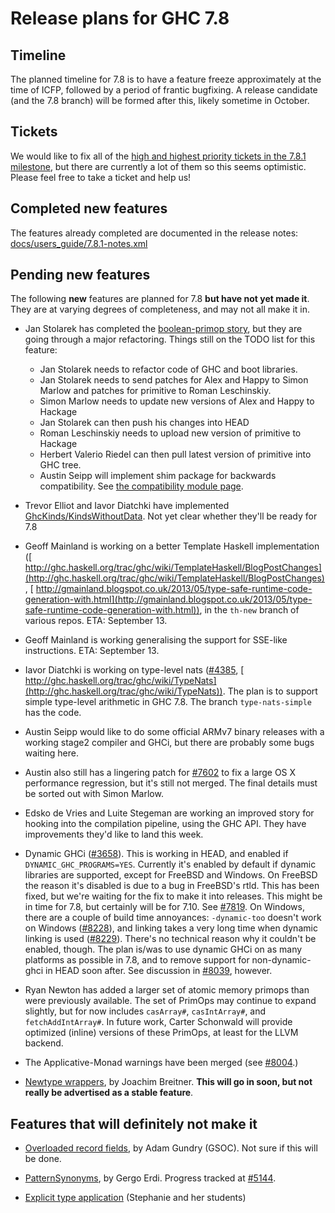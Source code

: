 # Release plans for GHC 7.8


## Timeline



The planned timeline for 7.8 is to have a feature freeze approximately at the time of ICFP, followed by a period of frantic bugfixing. A release candidate (and the 7.8 branch) will be formed after this, likely sometime in October.


## Tickets



We would like to fix all of the [
high and highest priority tickets in the 7.8.1 milestone](http://ghc.haskell.org/trac/ghc/query?priority=highest&priority=high&status=infoneeded&status=merge&status=new&status=patch&milestone=7.8.1&col=id&col=summary&col=status&col=type&col=priority&col=milestone&col=component&order=priority), but there are currently a lot of them so this seems optimistic. Please feel free to take a ticket and help us!


## Completed new features



The features already completed are documented in the release notes:
[docs/users\_guide/7.8.1-notes.xml](/trac/ghc/browser/ghc/docs/users_guide/7.8.1-notes.xml)


## Pending new features



The following **new** features are planned for 7.8 **but have not yet made it**. They are at varying degrees of completeness, and may not all make it in.


- Jan Stolarek has completed the [boolean-primop story](prim-bool), but they are going through a major refactoring. Things still on the TODO list for this feature:

  - Jan Stolarek needs to refactor code of GHC and boot libraries.
  - Jan Stolarek needs to send patches for Alex and Happy to Simon Marlow and patches for primitive to Roman Leschinskiy.
  - Simon Marlow needs to update new versions of Alex and Happy to Hackage
  - Jan Stolarek can then push his changes into HEAD
  - Roman Leschinskiy needs to upload new version of primitive to Hackage
  - Herbert Valerio Riedel can then pull latest version of primitive into GHC tree. 
  - Austin Seipp will implement shim package for backwards compatibility. See [
    the compatibility module page](http://www.haskell.org/haskellwiki/Compatibility_Modules).

- Trevor Elliot and Iavor Diatchki have implemented [GhcKinds/KindsWithoutData](ghc-kinds/kinds-without-data).  Not yet clear whether they'll be ready for 7.8

- Geoff Mainland is working on a better Template Haskell implementation ([
  http://ghc.haskell.org/trac/ghc/wiki/TemplateHaskell/BlogPostChanges](http://ghc.haskell.org/trac/ghc/wiki/TemplateHaskell/BlogPostChanges), [
  http://gmainland.blogspot.co.uk/2013/05/type-safe-runtime-code-generation-with.html](http://gmainland.blogspot.co.uk/2013/05/type-safe-runtime-code-generation-with.html)), in the `th-new` branch of various repos. ETA: September 13.

- Geoff Mainland is working generalising the support for SSE-like instructions. ETA: September 13.

- Iavor Diatchki is working on type-level nats ([\#4385](https://gitlab.staging.haskell.org/ghc/ghc/issues/4385), [
  http://ghc.haskell.org/trac/ghc/wiki/TypeNats](http://ghc.haskell.org/trac/ghc/wiki/TypeNats)).  The plan is to support simple type-level arithmetic in GHC 7.8. The branch `type-nats-simple` has the code.

- Austin Seipp would like to do some official ARMv7 binary releases with a working stage2 compiler and GHCi, but there are probably some bugs waiting here.

- Austin also still has a lingering patch for [\#7602](https://gitlab.staging.haskell.org/ghc/ghc/issues/7602) to fix a large OS X performance regression, but it's still not merged. The final details must be sorted out with Simon Marlow.

- Edsko de Vries and Luite Stegeman are working an improved story for hooking into the compilation pipeline, using the GHC API. They have improvements they'd like to land this week.

- Dynamic GHCi ([\#3658](https://gitlab.staging.haskell.org/ghc/ghc/issues/3658)). This is working in HEAD, and enabled if `DYNAMIC_GHC_PROGRAMS=YES`. Currently it's enabled by default if dynamic libraries are supported, except for FreeBSD and Windows.
  On FreeBSD the reason it's disabled is due to a bug in FreeBSD's rtld. This has been fixed, but we're waiting for the fix to make it into releases. This might be in time for 7.8, but certainly will be for 7.10. See [\#7819](https://gitlab.staging.haskell.org/ghc/ghc/issues/7819).
  On Windows, there are a couple of build time annoyances: `-dynamic-too` doesn't work on Windows ([\#8228](https://gitlab.staging.haskell.org/ghc/ghc/issues/8228)), and linking takes a very long time when dynamic linking is used ([\#8229](https://gitlab.staging.haskell.org/ghc/ghc/issues/8229)). There's no technical reason why it couldn't be enabled, though.
  The plan is/was to use dynamic GHCi on as many platforms as possible in 7.8, and to remove support for non-dynamic-ghci in HEAD soon after. See discussion in [\#8039](https://gitlab.staging.haskell.org/ghc/ghc/issues/8039), however.

- Ryan Newton has added a larger set of atomic memory primops than were previously available. The set of PrimOps may continue to expand slightly, but for now includes `casArray#`, `casIntArray#`, and `fetchAddIntArray#`.  In future work, Carter Schonwald will provide optimized (inline) versions of these PrimOps, at least for the LLVM backend.

- The Applicative-Monad warnings have been merged (see [\#8004](https://gitlab.staging.haskell.org/ghc/ghc/issues/8004).)

- [Newtype wrappers](newtype-wrappers), by Joachim Breitner. **This will go in soon, but not really be advertised as a stable feature**.

## Features that will definitely not make it


- [Overloaded record fields](records/overloaded-record-fields/plan), by Adam Gundry (GSOC).  Not sure if this will be done.

- [PatternSynonyms](pattern-synonyms), by Gergo Erdi. Progress tracked at [\#5144](https://gitlab.staging.haskell.org/ghc/ghc/issues/5144).

- [Explicit type application](explicit-type-application) (Stephanie and her students)
